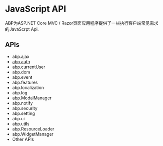 # JavaScript API

ABP为ASP.NET Core MVC / Razor页面应用程序提供了一些执行客户端常见需求的JavaScrpt Api.

## APIs

* abp.ajax
* [abp.auth](JavaScript-API/Auth.md)
* abp.currentUser
* abp.dom
* abp.event
* abp.features
* abp.localization
* abp.log
* abp.ModalManager
* abp.notify
* abp.security
* abp.setting
* abp.ui
* abp.utils
* abp.ResourceLoader
* abp.WidgetManager
* Other APIs

